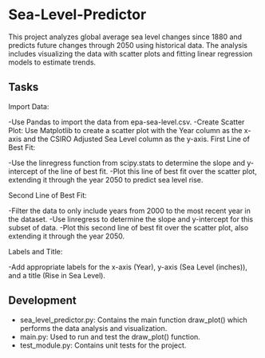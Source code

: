 # Sea-Level-Predictor
This project analyzes global average sea level changes since 1880 and predicts future changes through 2050 using historical data. The analysis includes visualizing the data with scatter plots and fitting linear regression models to estimate trends.

## Tasks
Import Data: 

-Use Pandas to import the data from epa-sea-level.csv.
-Create Scatter Plot: Use Matplotlib to create a scatter plot with the Year column as the x-axis and the CSIRO Adjusted Sea Level column as the y-axis.
First Line of Best Fit:

-Use the linregress function from scipy.stats to determine the slope and y-intercept of the line of best fit.
-Plot this line of best fit over the scatter plot, extending it through the year 2050 to predict sea level rise.

Second Line of Best Fit:

-Filter the data to only include years from 2000 to the most recent year in the dataset.
-Use linregress to determine the slope and y-intercept for this subset of data.
-Plot this second line of best fit over the scatter plot, also extending it through the year 2050.

Labels and Title: 

-Add appropriate labels for the x-axis (Year), y-axis (Sea Level (inches)), and a title (Rise in Sea Level).

## Development
- sea_level_predictor.py: Contains the main function draw_plot() which performs the data analysis and visualization.
- main.py: Used to run and test the draw_plot() function.
- test_module.py: Contains unit tests for the project.
